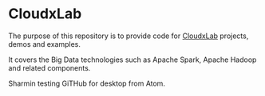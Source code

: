 # CloudxLab

The purpose of this repository is to provide code for [CloudxLab](https://cloudxlab.com) projects, demos and examples.

It covers the Big Data technologies such as Apache Spark, Apache Hadoop and related components.

Sharmin testing GiTHub for desktop from Atom.
